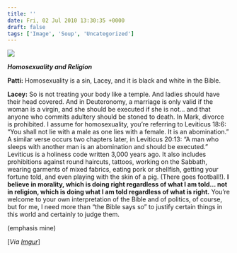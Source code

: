```yaml
---
title: ''
date: Fri, 02 Jul 2010 13:30:35 +0000
draft: false
tags: ['Image', 'Soup', 'Uncategorized']
---
```


![](https://madd0.files.wordpress.com/2010/07/tumblr_l4xmuzox8g1qzn0y8o1_500.jpg)

_**Homosexuality and Religion**_

**Patti:** Homosexuality is a sin, Lacey, and it is black and white in the Bible.

**Lacey:** So is not treating your body like a temple. And ladies should have their head covered. And in Deuteronomy, a marriage is only valid if the woman is a virgin, and she should be executed if she is not… and that anyone who commits adultery should be stoned to death. In Mark, divorce is prohibited. I assume for homosexuality, you’re referring to Leviticus 18:6: “You shall not lie with a male as one lies with a female. It is an abomination.” A similar verse occurs two chapters later, in Leviticus 20:13: “A man who sleeps with another man is an abomination and should be executed.” Leviticus is a holiness code written 3,000 years ago. It also includes prohibitions against round haircuts, tattoos, working on the Sabbath, wearing garments of mixed fabrics, eating pork or shellfish, getting your fortune told, and even playing with the skin of a pig. (There goes football!). **I believe in morality, which is doing right regardless of what I am told… not in religion, which is doing what I am told regardless of what is right.** You’re welcome to your own interpretation of the Bible and of politics, of course, but for me, I need more than “the Bible says so” to justify certain things in this world and certainly to judge them.

(emphasis mine)

\[_Via [Imgur](http://imgur.com/ihzlf)_\]